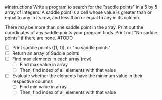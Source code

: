 #Instructions
Write a program to search for the "saddle points" in a 5 by 5 array of integers. A saddle point is a cell whose value is greater than or equal to any in its row, and less than or equal to any in its column.

There may be more than one saddle point in the array. Print out the coordinates of any saddle points your program finds. Print out "No saddle points" if there are none.
#TODO
- [ ] Print saddle points ([1, 1]), or "no saddle points"
- [ ] Return an array of Saddle points
- [ ] Find max elements in each array (row)
	- [ ] Find max value in array
	- [ ] Then, find index of all elements with that value
- [ ] Evaluate whether the elements have the minimum value in their respective columns
	- [ ] Find min value in array
	- [ ] Then, find index of all elements with that value
